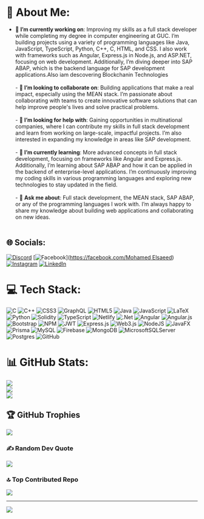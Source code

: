 # 💫 About Me:
- 🔭 **I’m currently working on**: Improving my skills as a full stack developer while completing my degree in computer engineering at GUC. I’m building projects using a variety of programming languages like Java, JavaScript, TypeScript, Python, C++, C, HTML, and CSS. I also work with frameworks such as Angular, Express.js in Node.js, and ASP.NET, focusing on web development. Additionally, I’m diving deeper into SAP ABAP, which is the backend language for SAP development applications.Also iam descovering Blockchanin Technologies<br><br>- 👯 **I’m looking to collaborate on**: Building applications that make a real impact, especially using the MEAN stack. I’m passionate about collaborating with teams to create innovative software solutions that can help improve people's lives and solve practical problems.<br><br>- 🤝 **I’m looking for help with**: Gaining opportunities in multinational companies, where I can contribute my skills in full stack development and learn from working on large-scale, impactful projects. I’m also interested in expanding my knowledge in areas like SAP development.<br><br>- 🌱 **I’m currently learning**: More advanced concepts in full stack development, focusing on frameworks like Angular and Express.js. Additionally, I’m learning about SAP ABAP and how it can be applied in the backend of enterprise-level applications. I’m continuously improving my coding skills in various programming languages and exploring new technologies to stay updated in the field.<br><br>- 💬 **Ask me about**: Full stack development, the MEAN stack, SAP ABAP, or any of the programming languages I work with. I’m always happy to share my knowledge about building web applications and collaborating on new ideas.<br><br>


## 🌐 Socials:
[![Discord](https://img.shields.io/badge/Discord-%237289DA.svg?logo=discord&logoColor=white)](https://discord.gg/mohamedsaeed5522) [![Facebook](https://img.shields.io/badge/Facebook-%231877F2.svg?logo=Facebook&logoColor=white)]([https://facebook.com/Mohamed Elsaeed](https://www.facebook.com/profile.php?id=100004129695323)) [![Instagram](https://img.shields.io/badge/Instagram-%23E4405F.svg?logo=Instagram&logoColor=white)](https://instagram.com/msmm_424) [![LinkedIn](https://img.shields.io/badge/LinkedIn-%230077B5.svg?logo=linkedin&logoColor=white)](https://linkedin.com/in/mohamed-elsaeed-elmenshawy) 

# 💻 Tech Stack:
![C](https://img.shields.io/badge/c-%2300599C.svg?style=for-the-badge&logo=c&logoColor=white) ![C++](https://img.shields.io/badge/c++-%2300599C.svg?style=for-the-badge&logo=c%2B%2B&logoColor=white) ![CSS3](https://img.shields.io/badge/css3-%231572B6.svg?style=for-the-badge&logo=css3&logoColor=white) ![GraphQL](https://img.shields.io/badge/-GraphQL-E10098?style=for-the-badge&logo=graphql&logoColor=white) ![HTML5](https://img.shields.io/badge/html5-%23E34F26.svg?style=for-the-badge&logo=html5&logoColor=white) ![Java](https://img.shields.io/badge/java-%23ED8B00.svg?style=for-the-badge&logo=openjdk&logoColor=white) ![JavaScript](https://img.shields.io/badge/javascript-%23323330.svg?style=for-the-badge&logo=javascript&logoColor=%23F7DF1E) ![LaTeX](https://img.shields.io/badge/latex-%23008080.svg?style=for-the-badge&logo=latex&logoColor=white) ![Python](https://img.shields.io/badge/python-3670A0?style=for-the-badge&logo=python&logoColor=ffdd54) ![Solidity](https://img.shields.io/badge/Solidity-%23363636.svg?style=for-the-badge&logo=solidity&logoColor=white) ![TypeScript](https://img.shields.io/badge/typescript-%23007ACC.svg?style=for-the-badge&logo=typescript&logoColor=white) ![Netlify](https://img.shields.io/badge/netlify-%23000000.svg?style=for-the-badge&logo=netlify&logoColor=#00C7B7) ![.Net](https://img.shields.io/badge/.NET-5C2D91?style=for-the-badge&logo=.net&logoColor=white) ![Angular](https://img.shields.io/badge/angular-%23DD0031.svg?style=for-the-badge&logo=angular&logoColor=white) ![Angular.js](https://img.shields.io/badge/angular.js-%23E23237.svg?style=for-the-badge&logo=angularjs&logoColor=white) ![Bootstrap](https://img.shields.io/badge/bootstrap-%238511FA.svg?style=for-the-badge&logo=bootstrap&logoColor=white) ![NPM](https://img.shields.io/badge/NPM-%23CB3837.svg?style=for-the-badge&logo=npm&logoColor=white) ![JWT](https://img.shields.io/badge/JWT-black?style=for-the-badge&logo=JSON%20web%20tokens) ![Express.js](https://img.shields.io/badge/express.js-%23404d59.svg?style=for-the-badge&logo=express&logoColor=%2361DAFB) ![Web3.js](https://img.shields.io/badge/web3.js-F16822?style=for-the-badge&logo=web3.js&logoColor=white) ![NodeJS](https://img.shields.io/badge/node.js-6DA55F?style=for-the-badge&logo=node.js&logoColor=white) ![JavaFX](https://img.shields.io/badge/javafx-%23FF0000.svg?style=for-the-badge&logo=javafx&logoColor=white) ![Prisma](https://img.shields.io/badge/Prisma-3982CE?style=for-the-badge&logo=Prisma&logoColor=white) ![MySQL](https://img.shields.io/badge/mysql-4479A1.svg?style=for-the-badge&logo=mysql&logoColor=white) ![Firebase](https://img.shields.io/badge/firebase-a08021?style=for-the-badge&logo=firebase&logoColor=ffcd34) ![MongoDB](https://img.shields.io/badge/MongoDB-%234ea94b.svg?style=for-the-badge&logo=mongodb&logoColor=white) ![MicrosoftSQLServer](https://img.shields.io/badge/Microsoft%20SQL%20Server-CC2927?style=for-the-badge&logo=microsoft%20sql%20server&logoColor=white) ![Postgres](https://img.shields.io/badge/postgres-%23316192.svg?style=for-the-badge&logo=postgresql&logoColor=white) ![GitHub](https://img.shields.io/badge/github-%23121011.svg?style=for-the-badge&logo=github&logoColor=white)
# 📊 GitHub Stats:
![](https://github-readme-stats.vercel.app/api?username=MohamedElsaeed424&theme=outrun&hide_border=false&include_all_commits=true&count_private=true)<br/>
![](https://github-readme-streak-stats.herokuapp.com/?user=MohamedElsaeed424&theme=outrun&hide_border=false)<br/>
![](https://github-readme-stats.vercel.app/api/top-langs/?username=MohamedElsaeed424&theme=outrun&hide_border=false&include_all_commits=true&count_private=true&layout=compact)

## 🏆 GitHub Trophies
![](https://github-profile-trophy.vercel.app/?username=MohamedElsaeed424&theme=radical&no-frame=false&no-bg=true&margin-w=4)

### ✍️ Random Dev Quote
![](https://quotes-github-readme.vercel.app/api?type=horizontal&theme=radical)

### 🔝 Top Contributed Repo
![](https://github-contributor-stats.vercel.app/api?username=MohamedElsaeed424&limit=5&theme=dark&combine_all_yearly_contributions=true)

---
[![](https://visitcount.itsvg.in/api?id=MohamedElsaeed424&icon=9&color=9)](https://visitcount.itsvg.in)

<!-- Proudly created with GPRM ( https://gprm.itsvg.in ) -->
